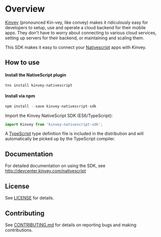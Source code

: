 # Overview

[Kinvey](http://www.kinvey.com) (pronounced Kin-vey, like convey) makes it ridiculously easy for developers to setup, use and operate a cloud backend for their mobile apps. They don't have to worry about connecting to various cloud services, setting up servers for their backend, or maintaining and scaling them.

This SDK makes it easy to connect your [Nativescript](https://www.nativescript.org/) apps with Kinvey.

## How to use

#### Install the NativeScript plugin

```
tns install kinvey-nativescript
```

#### Install via npm

```javascript
npm install --save kinvey-nativescript-sdk
```

Import the Kinvey NativeScript SDK (ES6/TypeScript):

```javascript
import Kinvey from 'kinvey-nativescript-sdk';
```

A [TypeScript](https://www.typescriptlang.org/) type definition file is included in the distribution and will automatically be picked up by the TypeScript compiler.

## Documentation

For detailed documentation on using the SDK, see http://devcenter.kinvey.com/nativescript

## License
See [LICENSE](LICENSE) for details.

## Contributing
See [CONTRIBUTING.md](CONTRIBUTING.md) for details on reporting bugs and making contributions.
